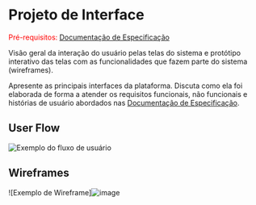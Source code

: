 
# Projeto de Interface

<span style="color:red">Pré-requisitos: <a href="2-Especificação do Projeto.md"> Documentação de Especificação</a></span>

Visão geral da interação do usuário pelas telas do sistema e protótipo interativo das telas com as funcionalidades que fazem parte do sistema (wireframes).

 Apresente as principais interfaces da plataforma. Discuta como ela foi elaborada de forma a atender os requisitos funcionais, não funcionais e histórias de usuário abordados nas <a href="2-Especificação do Projeto.md"> Documentação de Especificação</a>.

## User Flow

![Exemplo do fluxo de usuário](https://user-images.githubusercontent.com/48370523/234136335-f19a0203-a9a4-4f8c-b953-f7447529463b.png)


## Wireframes

![Exemplo de Wireframe]![image](https://user-images.githubusercontent.com/128171907/234132879-09fe0e64-e443-49e7-9629-961285b8fd71.png)



